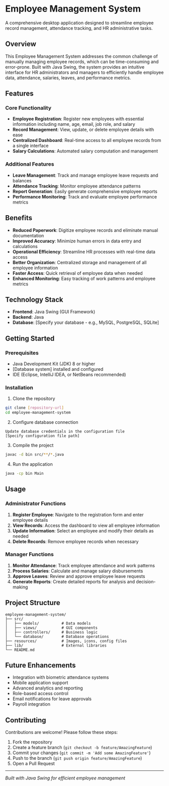 # Employee Management System

A comprehensive desktop application designed to streamline employee record management, attendance tracking, and HR administrative tasks.

## Overview

This Employee Management System addresses the common challenge of manually managing employee records, which can be time-consuming and error-prone. Built with Java Swing, the system provides an intuitive interface for HR administrators and managers to efficiently handle employee data, attendance, salaries, leaves, and performance metrics.

## Features

### Core Functionality
- **Employee Registration**: Register new employees with essential information including name, age, email, job role, and salary
- **Record Management**: View, update, or delete employee details with ease
- **Centralized Dashboard**: Real-time access to all employee records from a single interface
- **Salary Calculations**: Automated salary computation and management

### Additional Features
- **Leave Management**: Track and manage employee leave requests and balances
- **Attendance Tracking**: Monitor employee attendance patterns
- **Report Generation**: Easily generate comprehensive employee reports
- **Performance Monitoring**: Track and evaluate employee performance metrics

## Benefits

- **Reduced Paperwork**: Digitize employee records and eliminate manual documentation
- **Improved Accuracy**: Minimize human errors in data entry and calculations
- **Operational Efficiency**: Streamline HR processes with real-time data access
- **Better Organization**: Centralized storage and management of all employee information
- **Faster Access**: Quick retrieval of employee data when needed
- **Enhanced Monitoring**: Easy tracking of work patterns and employee metrics

## Technology Stack

- **Frontend**: Java Swing (GUI Framework)
- **Backend**: Java
- **Database**: [Specify your database - e.g., MySQL, PostgreSQL, SQLite]

## Getting Started

### Prerequisites
- Java Development Kit (JDK) 8 or higher
- [Database system] installed and configured
- IDE (Eclipse, IntelliJ IDEA, or NetBeans recommended)

### Installation

1. Clone the repository
```bash
git clone [repository-url]
cd employee-management-system
```

2. Configure database connection
```
Update database credentials in the configuration file
[Specify configuration file path]
```

3. Compile the project
```bash
javac -d bin src/**/*.java
```

4. Run the application
```bash
java -cp bin Main
```

## Usage

### Administrator Functions
1. **Register Employee**: Navigate to the registration form and enter employee details
2. **View Records**: Access the dashboard to view all employee information
3. **Update Information**: Select an employee and modify their details as needed
4. **Delete Records**: Remove employee records when necessary

### Manager Functions
1. **Monitor Attendance**: Track employee attendance and work patterns
2. **Process Salaries**: Calculate and manage salary disbursements
3. **Approve Leaves**: Review and approve employee leave requests
4. **Generate Reports**: Create detailed reports for analysis and decision-making

## Project Structure

```
employee-management-system/
├── src/
│   ├── models/          # Data models
│   ├── views/           # GUI components
│   ├── controllers/     # Business logic
│   └── database/        # Database operations
├── resources/           # Images, icons, config files
├── lib/                 # External libraries
└── README.md
```

## Future Enhancements

- Integration with biometric attendance systems
- Mobile application support
- Advanced analytics and reporting
- Role-based access control
- Email notifications for leave approvals
- Payroll integration

## Contributing

Contributions are welcome! Please follow these steps:
1. Fork the repository
2. Create a feature branch (`git checkout -b feature/AmazingFeature`)
3. Commit your changes (`git commit -m 'Add some AmazingFeature'`)
4. Push to the branch (`git push origin feature/AmazingFeature`)
5. Open a Pull Request



---

*Built with Java Swing for efficient employee management*
